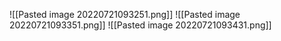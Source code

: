 ![[Pasted image 20220721093251.png]]
![[Pasted image 20220721093351.png]]
![[Pasted image 20220721093431.png]]
